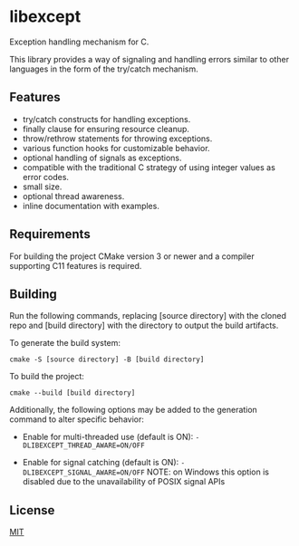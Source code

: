# libexcept

Exception handling mechanism for C.

This library provides a way of signaling and handling errors similar to other languages in the form of the try/catch mechanism.

## Features

- try/catch constructs for handling exceptions.
- finally clause for ensuring resource cleanup.
- throw/rethrow statements for throwing exceptions.
- various function hooks for customizable behavior.
- optional handling of signals as exceptions.
- compatible with the traditional C strategy of using integer values as error codes.
- small size.
- optional thread awareness.
- inline documentation with examples.

## Requirements

For building the project CMake version 3 or newer and a compiler supporting C11 features is required.

## Building

Run the following commands, replacing [source directory] with the cloned repo and [build directory] with the directory to output the build artifacts.

To generate the build system:

`cmake -S [source directory] -B [build directory]`

To build the project:

`cmake --build [build directory]`

Additionally, the following options may be added to the generation command to alter specific behavior:

- Enable for multi-threaded use (default is ON): `-DLIBEXCEPT_THREAD_AWARE=ON/OFF`

- Enable for signal catching (default is ON): `-DLIBEXCEPT_SIGNAL_AWARE=ON/OFF` NOTE: on Windows this option is disabled due to the unavailability of POSIX signal APIs

## License

[MIT](./LICENSE.txt)

